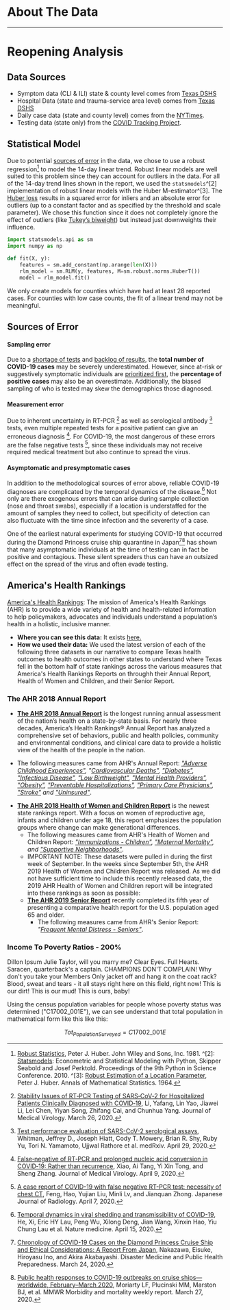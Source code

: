 # About The Data

<hr>

# Reopening Analysis

## Data Sources

- Symptom data (CLI & ILI) state & county level comes from [Texas DSHS](https://www.dshs.state.tx.us/coronavirus/additionaldata/)
- Hospital Data (state and trauma-service area level) comes from [Texas DSHS](https://www.dshs.state.tx.us/coronavirus/additionaldata/)
- Daily case data (state and county level) comes from the [NYTimes](https://github.com/nytimes/covid-19-data).
- Testing data (state only) from the [COVID Tracking Project](https://covidtracking.com/).


## Statistical Model

Due to potential [sources of error](#error) in the data, we chose to use a robust regression[^1] to model the 14-day linear trend. Robust linear models are well suited to this problem since they can account for outliers in the data. For all of the 14-day trend lines shown in the report, we used the `statsmodels`^[2] implementation of robust linear models with the Huber M-estimator^[3]. The [Huber loss](https://en.wikipedia.org/wiki/Huber_loss) results in a squared error for inliers and an absolute error for outliers (up to a constant factor and as specified by the threshold and scale parameter). We chose this function since it does not completely ignore the effect of outliers (like [Tukey’s biweight](https://mathworld.wolfram.com/TukeysBiweight.html)) but instead just downweights their influence.

[^1]: [Robust Statistics](https://conference.scipy.org/proceedings/scipy2010/pdfs/seabold.pdf), Peter J. Huber. John Wiley and Sons, Inc. 1981.
^[2]: [Statsmodels](https://conference.scipy.org/proceedings/scipy2010/pdfs/seabold.pdf): Econometric and Statistical Modeling with Python, Skipper Seabold and Josef Perktold. Proceedings of the 9th Python in Science Conference. 2010.
^[3]: [Robust Estimation of a Location Parameter](https://projecteuclid.org/euclid.aoms/1177703732), Peter J. Huber. Annals of Mathematical Statistics. 1964.

```python
import statsmodels.api as sm
import numpy as np

def fit(X, y):
    features = sm.add_constant(np.arange(len(X)))
    rlm_model = sm.RLM(y, features, M=sm.robust.norms.HuberT())
    model = rlm_model.fit()
```

We only create models for counties which have had at least 28 reported cases. For counties with
low case counts, the fit of a linear trend may not be meaningful.

## Sources of Error

#### Sampling error

Due to a [shortage of tests](https://www.vox.com/2020/5/1/21242589/coronavirus-testing-swab-reagent-supply-shortage) and [backlog of results](https://www.theatlantic.com/health/archive/2020/03/next-covid-19-testing-crisis/609193/), the **total number of COVID-19 cases** may be severely underestimated. However, since at-risk or suggestively symptomatic individuals are [prioritized first](https://www.npr.org/2020/04/03/826044608/many-who-need-testing-for-covid-19-fail-to-get-access), the **percentage of positive cases** may also be an overestimate. Additionally, the biased sampling of who is tested may skew the demographics those diagnosed.

#### Measurement error

Due to inherent uncertainty in RT-PCR [^4] as well as serological antibody [^5] tests, even multiple repeated tests for a positive patient can give an erroneous diagnosis [^6]. For COVID-19, the most dangerous of these errors are the false negative tests [^7], since these individuals may not receive required medical treatment but also continue to spread the virus.

#### Asymptomatic and presymptomatic cases

In addition to the methodological sources of error above, reliable COVID-19 diagnoses are complicated by the temporal dynamics of the disease.[^8] Not only are there exogenous errors that can arise during sample collection (nose and throat swabs), especially if a location is understaffed for the amount of samples they need to collect, but specificity of detection can also fluctuate with the time since infection and the severerity of a case.

One of the earliest natural experiments for studying COVID-19 that occurred during the Diamond Princess cruise ship quarantine in Japan[^9][^10] has shown that many asymptomatic individuals at the time of testing can in fact be positive and contagious. These silent spreaders thus can have an outsized effect on the spread of the virus and often evade testing.

[^4]: [Stability Issues of RT‐PCR Testing of SARS‐CoV‐2 for Hospitalized Patients Clinically Diagnosed with COVID‐19](https://doi.org/10.1002/jmv.25786), Li, Yafang, Lin Yao, Jiawei Li, Lei Chen, Yiyan Song, Zhifang Cai, and Chunhua Yang. Journal of Medical Virology. March 26, 2020.
[^5]: [Test performance evaluation of SARS-CoV-2 serological assays](https://doi.org/10.1101/2020.04.25.20074856), Whitman, Jeffrey D., Joseph Hiatt, Cody T. Mowery, Brian R. Shy, Ruby Yu, Tori N. Yamamoto, Ujjwal Rathore et al. medRxiv. April 29, 2020.
[^6]: [False‐negative of RT‐PCR and prolonged nucleic acid conversion in COVID‐19: Rather than recurrence](https://doi.org/10.1002/jmv.25855), Xiao, Ai Tang, Yi Xin Tong, and Sheng Zhang. Journal of Medical Virology. April 9, 2020.
[^7]: [A case report of COVID-19 with false negative RT-PCR test: necessity of chest CT](https://dx.doi.org/10.1007%2Fs11604-020-00967-9), Feng, Hao, Yujian Liu, Minli Lv, and Jianquan Zhong. Japanese Journal of Radiology. April 7, 2020.
[^8]: [Temporal dynamics in viral shedding and transmissibility of COVID-19](https://doi.org/10.1038/s41591-020-0869-5), He, Xi, Eric HY Lau, Peng Wu, Xilong Deng, Jian Wang, Xinxin Hao, Yiu Chung Lau et al. Nature medicine. April 15, 2020.
[^9]: [Chronology of COVID-19 Cases on the Diamond Princess Cruise Ship and Ethical Considerations: A Report From Japan](https://doi.org/10.1017/dmp.2020.50), Nakazawa, Eisuke, Hiroyasu Ino, and Akira Akabayashi. Disaster Medicine and Public Health Preparedness. March 24, 2020.
[^10]: [Public health responses to COVID-19 outbreaks on cruise ships—worldwide, February–March 2020](http://dx.doi.org/10.15585/mmwr.mm6912e3), Moriarty LF, Plucinski MM, Marston BJ, et al. MMWR Morbidity and mortality weekly report. March 27, 2020.


## America's Health Rankings

[America's Health Rankings](https://www.americashealthrankings.org): The mission of America's Health Rankings (AHR) is to provide a wide variety of health and health-related information to help policymakers, advocates and individuals understand a population’s health in a holistic, inclusive manner. 

  * **Where you can see this data:** It exists [here.](https://features.texas2036.org/caseforaction/intro/13)
  * **How we used their data:** We used the latest version of each of the following three datasets in our narrative to compare Texas health outcomes to health outcomes in other states to understand where Texas fell in the bottom half of state rankings across the various measures that America's Health Rankings Reports on throughh their Annual Report, Health of Women and Children, and their Senior Report.
  
### The AHR 2018 Annual Report
  
  - [**The AHR 2018 Annual Report**](https://www.americashealthrankings.org/explore/annual/measure/Overall/state/TX) is the longest running annual assessment of the nation’s health on a state-by-state basis. For nearly three decades, America’s Health Rankings® Annual Report has analyzed a comprehensive set of behaviors, public and health policies, community and environmental conditions, and clinical care data to provide a holistic view of the health of the people in the nation. 
  * The following measures came from AHR's Annual Report: _["Adverse Childhood Experiences"](https://www.americashealthrankings.org/explore/annual/measure/ACEs/state/TX), "[Cardiovascular Deaths"](https://www.americashealthrankings.org/explore/annual/measure/CVDDeaths/state/TX), ["Diabetes"](https://www.americashealthrankings.org/explore/annual/measure/Diabetes/state/TX), ["Infectious Disease"](https://www.americashealthrankings.org/explore/annual/measure/infectiousdisease/state/TX), ["Low Birthweight"](https://www.americashealthrankings.org/explore/annual/measure/birthweight/state/TX), ["Mental Health Providers"](https://www.americashealthrankings.org/explore/annual/measure/MHP/state/TX), ["Obesity"](https://www.americashealthrankings.org/explore/annual/measure/Obesity/state/TX), ["Preventable Hospitalizations"](https://www.americashealthrankings.org/explore/annual/measure/preventable/state/TX), ["Primary Care Physicians"](https://www.americashealthrankings.org/explore/annual/measure/PCP/state/TX), ["Stroke"](https://www.americashealthrankings.org/explore/annual/measure/Stroke/state/TX) and ["Uninsured"](https://www.americashealthrankings.org/explore/annual/measure/HealthInsurance/state/TX)_.
  - [**The AHR 2018 Health of Women and Children Report**](https://www.americashealthrankings.org/explore/health-of-women-and-children/measure/overall_mch/state/TX?edition-year=2018) is the newest state rankings report. With a focus on women of reproductive age, infants and children under age 18, this report emphasizes the population groups where change can make generational differences.
      * The following measures came from AHR's Health of Women and Children Report: _["Immunizations - Children"](https://www.americashealthrankings.org/explore/health-of-women-and-children/measure/Immunize/state/TX?edition-year=2018), ["Maternal Mortality"](https://www.americashealthrankings.org/explore/health-of-women-and-children/measure/maternal_mortality/state/TX?edition-year=2018), and ["Supportive Neighborhoods"](https://www.americashealthrankings.org/explore/health-of-women-and-children/measure/supportiveneighborhood/state/TX?edition-year=2018)_.  
      * IMPORTANT NOTE: These datasets were pulled in during the first week of September. In the weeks since September 5th, the AHR 2019 Health of Women and Children Report was released. As we did not have sufficient time to include this recently released data, the 2019 AHR Health of Women and Children report will be integrated into these rankings as soon as possible: 
    - [**The AHR 2019 Senior Report**](https://www.americashealthrankings.org/explore/senior/measure/overall_sr_2/state/TX) recently completed its fifth year of presenting a comparative health report for the U.S. population aged 65 and older. 
      * The following measures came from AHR's Senior Report: _"[Frequent Mental Distress - Seniors"](https://www.americashealthrankings.org/explore/senior/measure/mental_disress_sr/state/TX)_.
      
### Income To Poverty Ratios - 200%

Dillon Ipsum Julie Taylor, will you marry me? Clear Eyes. Full Hearts. Saracen, quarterback's a captain. CHAMPIONS DON'T COMPLAIN! Why don't you take your Members Only jacket off and hang it on the coat rack? Blood, sweat and tears - it all stays right here on this field, right now! This is our dirt! This is our mud! This is ours, baby!

Using the census population variables for people whose poverty status was determined ("C17002_001E"), we can see understand that total population in mathematical form like this like this: 

$$ Tot_{PopulationSurveyed} = C17002\_001E$$
